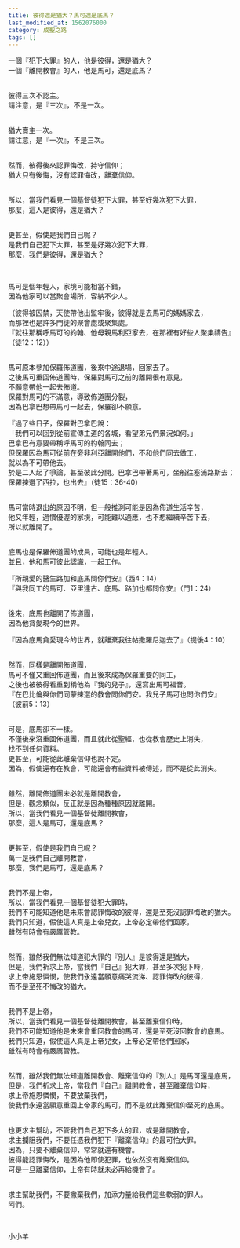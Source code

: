 ```yaml
---
title: 彼得還是猶大？馬可還是底馬？
last_modified_at: 1562076000
category: 成聖之路
tags: []
---
```


<p>一個『犯下大罪』的人，他是彼得，還是猶大？<br>
一個『離開教會』的人，他是馬可，還是底馬？</p>

<p><br>
彼得三次不認主。<br>
請注意，是『三次』，不是一次。</p>

<p><br>
猶大賣主一次。<br>
請注意，是『一次』，不是三次。</p>

<p><br>
然而，彼得後來認罪悔改，持守信仰；<br>
猶大只有後悔，沒有認罪悔改，離棄信仰。</p>

<p><br>
所以，當我們看見一個基督徒犯下大罪，甚至好幾次犯下大罪，<br>
那麼，這人是彼得，還是猶大？</p>

<p><br>
更甚至，假使是我們自己呢？<br>
是我們自己犯下大罪，甚至是好幾次犯下大罪，<br>
那麼，我們是彼得，還是猶大？</p>

<p>&nbsp;</p>

<p>馬可是個年輕人，家境可能相當不錯，<br>
因為他家可以當聚會場所，容納不少人。</p>

<p>（彼得被囚禁，天使帶他出監牢後，彼得就是去馬可的媽媽家去，<br>
而那裡也是許多門徒的聚會處或聚集處。<br>
『就往那稱呼馬可的約翰、他母親馬利亞家去，在那裡有好些人聚集禱告』<br>
（徒12：12））</p>

<p><br>
馬可原本參加保羅佈道團，後來中途退場，回家去了。<br>
之後馬可重回佈道團時，保羅對馬可之前的離開很有意見，<br>
不願意帶他一起去佈道。<br>
保羅對馬可的不滿意，導致佈道團分裂，<br>
因為巴拿巴想帶馬可一起去，保羅卻不願意。</p>

<p>『過了些日子，保羅對巴拿巴說：<br>
「我們可以回到從前宣傳主道的各城，看望弟兄們景況如何。」<br>
巴拿巴有意要帶稱呼馬可的約翰同去；<br>
但保羅因為馬可從前在旁非利亞離開他們，不和他們同去做工，<br>
就以為不可帶他去。<br>
於是二人起了爭論，甚至彼此分開。巴拿巴帶著馬可，坐船往塞浦路斯去；<br>
保羅揀選了西拉，也出去』（徒15：36-40）</p>

<p><br>
馬可當時退出的原因不明，但一般推測可能是因為佈道生活辛苦，<br>
他又年輕，過慣優渥的家境，可能難以適應，也不想繼續辛苦下去，<br>
所以就離開了。</p>

<p><br>
底馬也是保羅佈道團的成員，可能也是年輕人。<br>
並且，他和馬可彼此認識，一起工作。</p>

<p>『所親愛的醫生路加和底馬問你們安』（西4：14）<br>
『與我同工的馬可、亞里達古、底馬、路加也都問你安』（門1：24）</p>

<p><br>
後來，底馬也離開了佈道團，<br>
因為他貪愛現今的世界。</p>

<p>『因為底馬貪愛現今的世界，就離棄我往帖撒羅尼迦去了』（提後4：10）</p>

<p><br>
然而，同樣是離開佈道團，<br>
馬可不僅又重回佈道團，而且後來成為保羅重要的同工，<br>
之後也被彼得看重到稱他為『我的兒子』，還寫出馬可福音。<br>
『在巴比倫與你們同蒙揀選的教會問你們安。我兒子馬可也問你們安』<br>
（彼前5：13）</p>

<p><br>
可是，底馬卻不一樣。<br>
不僅後來沒重回佈道團，而且就此從聖經，也從教會歷史上消失，<br>
找不到任何資料。<br>
更甚至，可能從此離棄信仰也說不定。<br>
因為，假使還有在教會，可能還會有些資料被傳述，而不是從此消失。</p>

<p><br>
雖然，離開佈道團未必就是離開教會，<br>
但是，觀念類似，反正就是因為種種原因就離開。<br>
所以，當我們看見一個基督徒離開教會，<br>
那麼，這人是馬可，還是底馬？</p>

<p><br>
更甚至，假使是我們自己呢？<br>
萬一是我們自己離開教會，<br>
那麼，我們是馬可，還是底馬？</p>

<p><br>
我們不是上帝，<br>
所以，當我們看見一個基督徒犯大罪時，<br>
我們不可能知道他是未來會認罪悔改的彼得，還是至死沒認罪悔改的猶大。<br>
我們只知道，假使這人真是上帝兒女，上帝必定帶他們回家，<br>
雖然有時會有嚴厲管教。</p>

<p><br>
然而，雖然我們無法知道犯大罪的『別人』是彼得還是猶大，<br>
但是，我們祈求上帝，當我們『自己』犯大罪，甚至多次犯下時，<br>
求上帝施恩憐憫，使我們永遠當願意痛哭流涕、認罪悔改的彼得，<br>
而不是至死不悔改的猶大。</p>

<p><br>
我們不是上帝，<br>
所以，當我們看見一個基督徒離開教會，甚至離棄信仰時，<br>
我們不可能知道他是未來會重回教會的馬可，還是至死沒回教會的底馬。<br>
我們只知道，假使這人真是上帝兒女，上帝必定帶他們回家，<br>
雖然有時會有嚴厲管教。</p>

<p><br>
然而，雖然我們無法知道離開教會、離棄信仰的『別人』是馬可還是底馬，<br>
但是，我們祈求上帝，當我們『自己』離開教會，甚至離棄信仰時，<br>
求上帝施恩憐憫，不要放棄我們，<br>
使我們永遠當願意重回上帝家的馬可，而不是就此離棄信仰至死的底馬。</p>

<p><br>
也更求主幫助，不管我們自己犯下多大的罪，或是離開教會，<br>
求主攔阻我們，不要任憑我們犯下『離棄信仰』的最可怕大罪。<br>
因為，只要不離棄信仰，常常就還有機會。<br>
彼得能認罪悔改，是因為他即使犯罪，也依然沒有離棄信仰。<br>
可是一旦離棄信仰，上帝有時就未必再給機會了。</p>

<p><br>
求主幫助我們，不要撇棄我們，加添力量給我們這些軟弱的罪人。<br>
阿們。</p>

<p>&nbsp;</p>

<p>小小羊</p>

